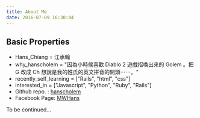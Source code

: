 ```yaml
---
title: About Me
date: 2016-07-09 16:30:44
---
```


## Basic Properties

- Hans_Chiang = 江承翰
- why_hanscholem = "因為小時候喜歡 Diablo 2 遊戲招喚出來的 Golem 。把 G 改成 Ch 想說是我的姓氏的英文拼音的開頭⋯⋯。"
- recently_self_learning = ["Rails", "html", "css"]
- interested_in = ["Javascript", "Python", "Ruby", "Rails"]
- Github repo. : [hanscholem](https://github.com/hanscholem)
- Facebook Page: [MWHans](https://www.facebook.com/MenWhyHans/)

To be continued...
